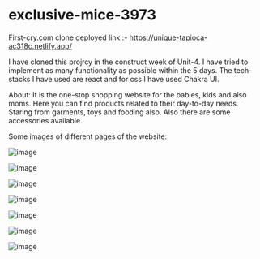 # exclusive-mice-3973

First-cry.com clone deployed link :- https://unique-tapioca-ac318c.netlify.app/

I have cloned this projrcy in the construct week of Unit-4. I have tried to implement as many functionality as possible within the 5 days. The tech-stacks I have used are react and for css I have used Chakra UI.

About: It is the one-stop shopping website for the babies, kids and also moms. Here you can find products related to their day-to-day needs. Staring from garments, toys and fooding also. Also there are some accessories available.

Some images of different pages of the website:

![image](https://user-images.githubusercontent.com/111522711/213983732-1683d165-ab46-4310-9c8e-2f22101bba09.png)

![image](https://user-images.githubusercontent.com/111522711/213983831-45748c8d-1484-4387-947a-53a7849d9b67.png)

![image](https://user-images.githubusercontent.com/111522711/213983891-74f23294-118c-487f-8142-ba506ef54d0d.png)

![image](https://user-images.githubusercontent.com/111522711/213983995-4569d4cf-e9bb-45d4-b5ae-22122fb5fc07.png)

![image](https://user-images.githubusercontent.com/111522711/213984054-6fd75460-935b-4ca6-b51a-9c7c404d946e.png)

![image](https://user-images.githubusercontent.com/111522711/213984121-632ee141-a4f6-4def-b127-5d3f95f78cca.png)

![image](https://user-images.githubusercontent.com/111522711/213984158-174d0daa-3ffc-405a-9b1c-0b6843f6a96c.png)
